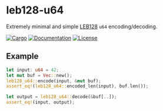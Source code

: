 # leb128-u64

Extremely minimal and simple [LEB128](https://en.wikipedia.org/wiki/LEB128) `u64` encoding/decoding.

[![Cargo](https://img.shields.io/crates/v/leb128-u64.svg)](https://crates.io/crates/leb128-u64)
[![Documentation](https://docs.rs/leb128-u64/badge.svg)](https://docs.rs/leb128-u64)
[![License](https://img.shields.io/badge/license-MIT-blue.svg)](https://github.com/tokarevart/leb128-u64)

## Example

```rust
let input: u64 = 42;
let mut buf = Vec::new();
leb128_u64::encode(input, &mut buf);
assert_eq!(leb128_u64::encoded_len(input), buf.len());

let output = leb128_u64::decode(&buf[..]);
assert_eq!(input, output);
```
